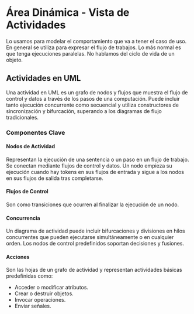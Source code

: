 
# Área Dinámica - Vista de Actividades

Lo usamos para modelar el comportamiento que va a tener el caso de uso. En general se utiliza para expresar el flujo de trabajos. Lo más normal es que tenga ejecuciones paralelas. No hablamos del ciclo de vida de un objeto.

## Actividades en UML

Una actividad en UML es un grafo de nodos y flujos que muestra el flujo de control y datos a través de los pasos de una computación. Puede incluir tanto ejecución concurrente como secuencial y utiliza constructores de sincronización y bifurcación, superando a los diagramas de flujo tradicionales.

### Componentes Clave

#### Nodos de Actividad

Representan la ejecución de una sentencia o un paso en un flujo de trabajo. Se conectan mediante flujos de control y datos. Un nodo empieza su ejecución cuando hay tokens en sus flujos de entrada y sigue a los nodos en sus flujos de salida tras completarse.

#### Flujos de Control

Son como transiciones que ocurren al finalizar la ejecución de un nodo.

#### Concurrencia

Un diagrama de actividad puede incluir bifurcaciones y divisiones en hilos concurrentes que pueden ejecutarse simultáneamente o en cualquier orden. Los nodos de control predefinidos soportan decisiones y fusiones.

#### Acciones

Son las hojas de un grafo de actividad y representan actividades básicas predefinidas como:

- Acceder o modificar atributos.
- Crear o destruir objetos.
- Invocar operaciones.
- Enviar señales.
